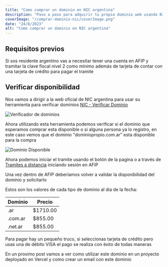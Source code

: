 ```yaml
---
title: "Como comprar un dominio en NIC argentina"
description: "Paso a paso para adquirir tu propio dominio web usando NIC argentina e iniciar el tramite en AFIP"
coverImage: "/comprar-dominio-nic/coverImage.png"
date: "24/8/2023"
alt: "Como comprar un dominio en NIC argentina"
---
```


## Requisitos previos

Si sos residente argentino vas a necesitar tener una cuenta en AFIP y tramitar la clave fiscal nivel 2 como mínimo además de tarjeta de contar con una tarjeta de crédito para pagar el tramite

## Verificar disponibilidad

Nos vamos a dirigir a la web oficial de NIC argentina para usar su herramienta para verificar dominios [NIC - Verificar Dominio](https://nic.ar/verificar-dominio/ "NIC Argentina")

![Verificador de dominios](/comprar-dominio-nic/ConsultaDominio.png)

Ahora utilizando esta herramienta podemos verificar si el dominio que esperamos comprar esta disponible o si alguna persona ya lo registro, en este caso vemos que el dominio "dominiopropio.com.ar" esta disponible para la compra

![Dominio Disponible](/comprar-dominio-nic/EstaDisponible.png)

Ahora podemos iniciar el tramite usando el botón de la pagina o a través de [Tramites a distancia](https://tramitesadistancia.gob.ar/tramitesadistancia/nic?idTramite=0&dominio=dominiopropio&zona=.com.ar&accion=ALTA) iniciando sesión en AFIP

Una vez dentro de AFIP deberíamos volver a validar la disponibilidad del dominio y solicitarlo

Estos son los valores de cada tipo de dominio al dia de la fecha:

| Dominio | Precio   |
| ------- | -------- |
| .ar     | $1710.00 |
| .com.ar | $855.00  |
| .net.ar | $855.00  |

Para pagar hay un pequeño truco, si seleccionas tarjeta de crédito pero usas una de débito VISA el pago se realiza con éxito de todas maneras

En un proximo post vamos a ver como utilizar este dominio en un proyecto deployado en Vercel y como crear un email con este dominio

